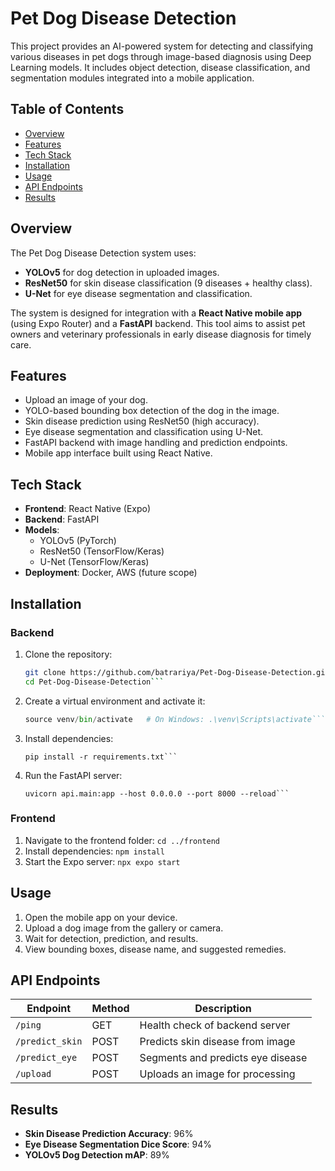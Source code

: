 # Pet Dog Disease Detection

This project provides an AI-powered system for detecting and classifying various diseases in pet dogs through image-based diagnosis using Deep Learning models. It includes object detection, disease classification, and segmentation modules integrated into a mobile application.

## Table of Contents

- [Overview](#overview)
- [Features](#features)
- [Tech Stack](#tech-stack)
- [Installation](#installation)
- [Usage](#usage)
- [API Endpoints](#api-endpoints)
- [Results](#results)

## Overview

The Pet Dog Disease Detection system uses:

- **YOLOv5** for dog detection in uploaded images.
- **ResNet50** for skin disease classification (9 diseases + healthy class).
- **U-Net** for eye disease segmentation and classification.

The system is designed for integration with a **React Native mobile app** (using Expo Router) and a **FastAPI** backend. This tool aims to assist pet owners and veterinary professionals in early disease diagnosis for timely care.

## Features

- Upload an image of your dog.
- YOLO-based bounding box detection of the dog in the image.
- Skin disease prediction using ResNet50 (high accuracy).
- Eye disease segmentation and classification using U-Net.
- FastAPI backend with image handling and prediction endpoints.
- Mobile app interface built using React Native.

## Tech Stack

- **Frontend**: React Native (Expo)
- **Backend**: FastAPI
- **Models**: 
  - YOLOv5 (PyTorch)
  - ResNet50 (TensorFlow/Keras)
  - U-Net (TensorFlow/Keras)
- **Deployment**: Docker, AWS (future scope)

## Installation

### Backend

1. Clone the repository:
   ```bash
   git clone https://github.com/batrariya/Pet-Dog-Disease-Detection.git
   cd Pet-Dog-Disease-Detection```
2. Create a virtual environment and activate it:
   ```python -m venv venv
   source venv/bin/activate   # On Windows: .\venv\Scripts\activate```
3. Install dependencies:
   ```cd backend/api
   pip install -r requirements.txt```
4. Run the FastAPI server:
   ```cd ..
   uvicorn api.main:app --host 0.0.0.0 --port 8000 --reload```

### Frontend

1. Navigate to the frontend folder:
   ```cd ../frontend```
2. Install dependencies:
   ```npm install```
3. Start the Expo server:
   ```npx expo start```
   
## Usage

1. Open the mobile app on your device.
2. Upload a dog image from the gallery or camera.
3. Wait for detection, prediction, and results.
4. View bounding boxes, disease name, and suggested remedies.

## API Endpoints

| Endpoint         | Method | Description                           |
|------------------|--------|---------------------------------------|
| `/ping`          | GET    | Health check of backend server        |
| `/predict_skin`  | POST   | Predicts skin disease from image      |
| `/predict_eye`   | POST   | Segments and predicts eye disease     |
| `/upload`        | POST   | Uploads an image for processing       |
   
## Results

- **Skin Disease Prediction Accuracy**: 96%
- **Eye Disease Segmentation Dice Score**: 94%
- **YOLOv5 Dog Detection mAP**: 89%

